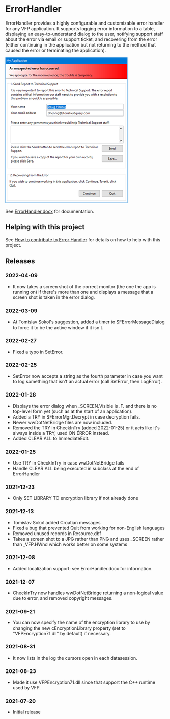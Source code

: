 # ErrorHandler

ErrorHandler provides a highly configurable and customizable error handler for any VFP application. It supports logging error information to a table, displaying an easy-to-understand dialog to the user, notifying support staff about the error via email or support ticket, and recovering from the error (either continuing in the application but not returning to the method that caused the error or terminating the application).

![](errordialog.png)

See [ErrorHandler.docx](ErrorHandler.docx) for documentation.

## Helping with this project

See [How to contribute to Error Handler](.github/CONTRIBUTING.md) for details on how to help with this project.

## Releases

### 2022-04-09

* It now takes a screen shot of the correct monitor (the one the app is running on) if there's more than one and displays a message that a screen shot is taken in the error dialog.

### 2022-03-09

* At Tomislav Sokol's suggestion, added a timer to SFErrorMessageDialog to force it to be the active window if it isn't.

### 2022-02-27

* Fixed a typo in SetError.

### 2022-02-25

* SetError now accepts a string as the fourth parameter in case you want to log something that isn't an actual error (call SetError, then LogError).

### 2022-01-28

* Displays the error dialog when _SCREEN.Visible is .F. and there is no top-level form yet (such as at the start of an application).
* Added a TRY in SFErrorMgr.Decrypt in case decryption fails.
* Newer wwDotNetBridge files are now included.
* Removed the TRY in CheckInTry (added 2022-01-25) or it acts like it's always inside a TRY; used ON ERROR instead.
* Added CLEAR ALL to ImmediateExit.

### 2022-01-25

* Use TRY in CheckInTry in case wwDotNetBridge fails
* Handle CLEAR ALL being executed in subclass at the end of ErrorHandler

### 2021-12-23

* Only SET LIBRARY TO encryption library if not already done

### 2021-12-13

* Tomislav Sokol added Croatian messages
* Fixed a bug that prevented Quit from working for non-English languages
* Removed unused records in Resource.dbf
* Takes a screen shot to a JPG rather than PNG and uses _SCREEN rather than _VFP.HWnd which works better on some systems

### 2021-12-08

* Added localization support: see ErrorHandler.docx for information.

### 2021-12-07

* CheckInTry now handles wwDotNetBridge returning a non-logical value due to error, and removed copyright messages.

### 2021-09-21

* You can now specify the name of the encryption library to use by changing the new cEncryptionLibrary property (set to "VFPEncryption71.dll" by default) if necessary.

### 2021-08-31

* It now lists in the log the cursors open in each datasession.

### 2021-08-23

* Made it use VFPEncryption71.dll since that support the C++ runtime used by VFP.

### 2021-07-20

* Initial release
